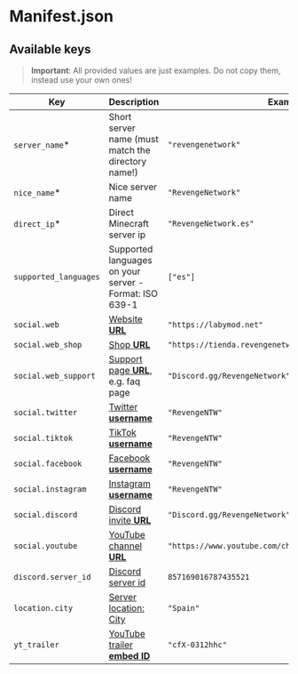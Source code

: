 # Manifest.json

## Available keys

> **Important**: All provided values are just examples. Do not copy them, instead use your own ones!

| Key                                | Description                                                                                          | Example value                                                                                     |
|------------------------------------|------------------------------------------------------------------------------------------------------|---------------------------------------------------------------------------------------------------|
| `server_name`*                     | Short server name (must match the directory name!)                                                   | `"revengenetwork"`                                                                                          |
| `nice_name`*                       | Nice server name                                                                                     | `"RevengeNetwork"`                                                                                       |
| `direct_ip`*                       | Direct Minecraft server ip                                                                           | `"RevengeNetwork.es"`                                                                              |                                                             |
| `supported_languages`              | Supported languages on your server - Format: ISO 639-1                                               | `["es"]`                                                                                    |
| `social.web`                       | [Website **URL**](Usages.md#social)                                                                  | `"https://labymod.net"`                                                                           |
| `social.web_shop`                  | [Shop **URL**](Usages.md#links)                                                                      | `"https://tienda.revengenetwork.es"`                                                                      |
| `social.web_support`               | [Support page **URL**](Usages.md#links), e.g. faq page                                               | `"Discord.gg/RevengeNetwork"`                                                                   |
| `social.twitter`                   | [Twitter **username**](Usages.md#social)                                                             | `"RevengeNTW"`                                                                                       |
| `social.tiktok`                    | [TikTok **username**](Usages.md#social)                                                              | `"RevengeNTW"`                                                                                       |
| `social.facebook`                  | [Facebook **username**](Usages.md#social)                                                            | `"RevengeNTW"`                                                                                       |
| `social.instagram`                 | [Instagram **username**](Usages.md#social)                                                           | `"RevengeNTW"`                                                                                       |
| `social.discord`                   | [Discord invite **URL**](Usages.md#social)                                                           | `"Discord.gg/RevengeNetwork"` 
| `social.youtube`                   | [YouTube channel **URL**](Usages.md#social)                                                          | `"https://www.youtube.com/channel/UCcZ_u1GfuJR3LWqLlljMG2Q"`                                                                 |
| `discord.server_id`                | [Discord server id](Usages.md#one-click-discord-join-partner-only)                                   | `857169016787435521`                                                                              ||
| `location.city`                    | [Server location: City](Usages.md#server-location)                                                   | `"Spain"`                                                                                        |                                                                             |                                                                                  |
| `yt_trailer`                       | [YouTube trailer **embed ID**](Usages.md#server-trailer)                                             | `"cfX-0312hhc"`                                                                                   |
